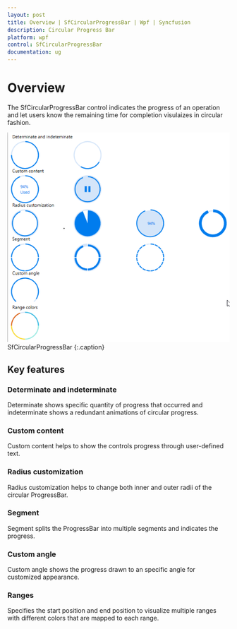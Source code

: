 ```yaml
---
layout: post
title: Overview | SfCircularProgressBar | Wpf | Syncfusion
description: Circular Progress Bar
platform: wpf
control: SfCircularProgressBar
documentation: ug
---
```


# Overview

The SfCircularProgressBar control indicates the progress of an operation and let users know the remaining time for completion visulaizes in circular fashion.

![SfCircularProgressBar - Overview](Overview_images/Overview.png)
SfCircularProgressBar 
{:.caption}
## Key features

### Determinate and indeterminate
Determinate shows specific quantity of progress that occurred and indeterminate shows a redundant animations of circular progress.

### Custom content
Custom content helps to show the controls progress through user-defined text.

### Radius customization
Radius customization helps to change both inner and outer radii of the circular ProgressBar.

### Segment
Segment splits the ProgressBar into multiple segments and indicates the progress.

### Custom angle 
Custom angle shows the progress drawn to an specific angle for customized appearance.

### Ranges
Specifies the start position and end position to visualize multiple ranges with different colors that are mapped to each range.


